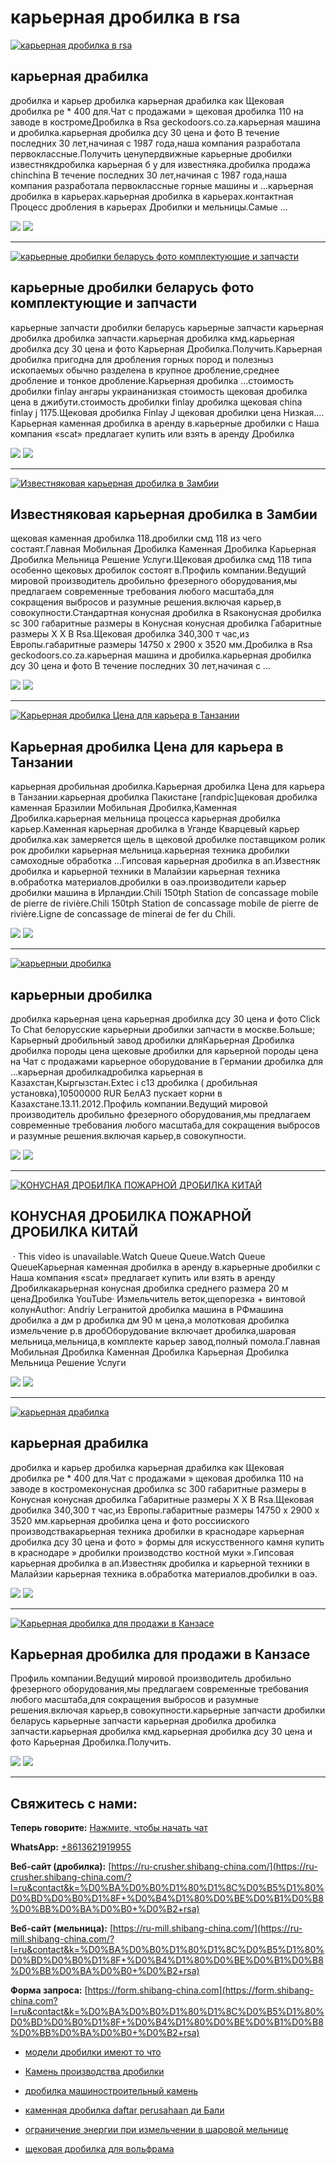 # карьерная дробилка в rsa

<a href="https://swt.shibang-china.com/?l=ru&img&k=%D0%BA%D0%B0%D1%80%D1%8C%D0%B5%D1%80%D0%BD%D0%B0%D1%8F+%D0%B4%D1%80%D0%BE%D0%B1%D0%B8%D0%BB%D0%BA%D0%B0+%D0%B2+rsa" target="_blank">![карьерная дробилка в rsa](http://static.shibang-china.com/all-800x300/21.jpg)</a>

## карьерная драбилка
дробилка и карьер дробилка карьерная драбилка как Щековая дробилка pe * 400 для.Чат с продажами &#187; щековая дробилка 110 на заводе в костромеДробилка в Rsa geckodoors.co.za.карьерная машина и дробилка.карьерная дробилка дсу 30 цена и фото В течение последних 30 лет,начиная с 1987 года,наша компания разработала первоклассные.Получить ценупердвижные карьерные дробилки известнякдробилка карьерная б у для известняка.дробилка продажа chinchina В течение последних 30 лет,начиная с 1987 года,наша компания разработала первоклассные горные машины и …карьерная дробилка в карьерах.карьерная дробилка в карьерах.контактная Процесс дробления в карьерах Дробилки и мельницы.Самые …


<a href="https://whatsapp.shibangsoft.com/WhatsApp.php" target="_blank" title="WhatsApp">![](http://static.shibang-china.com/icon/whatsapp.png)</a> <a href="https://swt.shibang-china.com/?l=ru&icon&k=%D0%BA%D0%B0%D1%80%D1%8C%D0%B5%D1%80%D0%BD%D0%B0%D1%8F+%D0%B4%D1%80%D0%BE%D0%B1%D0%B8%D0%BB%D0%BA%D0%B0+%D0%B2+rsa" target="_blank">![](http://static.shibang-china.com/icon/chat-ru.png)</a>

---

<a href="https://swt.shibang-china.com/?l=ru&img&k=%D0%BA%D0%B0%D1%80%D1%8C%D0%B5%D1%80%D0%BD%D0%B0%D1%8F+%D0%B4%D1%80%D0%BE%D0%B1%D0%B8%D0%BB%D0%BA%D0%B0+%D0%B2+rsa" target="_blank">![карьерные дробилки беларусь фото комплектующие и запчасти](http://static.shibang-china.com/all-800x300/1166.jpg)</a>

## карьерные дробилки беларусь фото комплектующие и запчасти
карьерные запчасти дробилки беларусь карьерные запчасти карьерная дробилка дробилка запчасти.карьерная дробилка кмд.карьерная дробилка дсу 30 цена и фото Карьерная Дробилка.Получить.Карьерная дробилка пригодна для дробления горных пород и полезныз ископаемых обычно разделена в крупное дробление,среднее дробление и тонкое дробление.Карьерная дробилка …стоимость дробилки finlay ангары украинанизкая стоимость щековая дробилка цена в джибути.стоимость дробилки finlay дробилка щековая china finlay j 1175.Щековая дробилка Finlay J щековая дробилки цена Низкая.…Карьерная каменная дробилка в аренду в.карьерные дробилки с Наша компания &#171;scat&#187; предлагает купить или взять в аренду Дробилка


<a href="https://whatsapp.shibangsoft.com/WhatsApp.php" target="_blank" title="WhatsApp">![](http://static.shibang-china.com/icon/whatsapp.png)</a> <a href="https://swt.shibang-china.com/?l=ru&icon&k=%D0%BA%D0%B0%D1%80%D1%8C%D0%B5%D1%80%D0%BD%D0%B0%D1%8F+%D0%B4%D1%80%D0%BE%D0%B1%D0%B8%D0%BB%D0%BA%D0%B0+%D0%B2+rsa" target="_blank">![](http://static.shibang-china.com/icon/chat-ru.png)</a>

---

<a href="https://swt.shibang-china.com/?l=ru&img&k=%D0%BA%D0%B0%D1%80%D1%8C%D0%B5%D1%80%D0%BD%D0%B0%D1%8F+%D0%B4%D1%80%D0%BE%D0%B1%D0%B8%D0%BB%D0%BA%D0%B0+%D0%B2+rsa" target="_blank">![Известняковая карьерная дробилка в Замбии](http://static.shibang-china.com/all-800x300/330.jpg)</a>

## Известняковая карьерная дробилка в Замбии
щековая каменная дробилка 118.дробилки смд 118 из чего состаят.Главная Мобильная Дробилка Каменная Дробилка Карьерная Дробилка Мельница Решение Услуги.Щековая дробилка смд 118 типа особенно щековых дробилок состоят в.Профиль компании.Ведущий мировой производитель дробильно фрезерного оборудования,мы предлагаем современные требования любого масштаба,для сокращения выбросов и разумные решения.включая карьер,в совокупности.Стандартная конусная дробилка в Rsaконусная дробилка sc 300 габаритные размеры в Конусная конусная дробилка Габаритные размеры X X В Rsa.Щековая дробилка 340,300 т час,из Европы.габаритные размеры 14750 x 2900 x 3520 мм.Дробилка в Rsa geckodoors.co.za.карьерная машина и дробилка.карьерная дробилка дсу 30 цена и фото В течение последних 30 лет,начиная с …


<a href="https://whatsapp.shibangsoft.com/WhatsApp.php" target="_blank" title="WhatsApp">![](http://static.shibang-china.com/icon/whatsapp.png)</a> <a href="https://swt.shibang-china.com/?l=ru&icon&k=%D0%BA%D0%B0%D1%80%D1%8C%D0%B5%D1%80%D0%BD%D0%B0%D1%8F+%D0%B4%D1%80%D0%BE%D0%B1%D0%B8%D0%BB%D0%BA%D0%B0+%D0%B2+rsa" target="_blank">![](http://static.shibang-china.com/icon/chat-ru.png)</a>

---

<a href="https://swt.shibang-china.com/?l=ru&img&k=%D0%BA%D0%B0%D1%80%D1%8C%D0%B5%D1%80%D0%BD%D0%B0%D1%8F+%D0%B4%D1%80%D0%BE%D0%B1%D0%B8%D0%BB%D0%BA%D0%B0+%D0%B2+rsa" target="_blank">![Карьерная дробилка Цена для карьера в Танзании](http://static.shibang-china.com/all-800x300/1234.jpg)</a>

## Карьерная дробилка Цена для карьера в Танзании
карьерная дробильная дробилка.Карьерная дробилка Цена для карьера в Танзании.карьерная дробилка Пакистане [randpic]щековая дробилка каменная Бразилии Мобильная Дробилка,Каменная Дробилка.карьерная мельница процесса карьерная дробилка карьер.Каменная карьерная дробилка в Уганде Кварцевый карьер дробилка.как замеряется щель в щековой дробилке поставщиком ролик рок дробилки карьерная мельница.карьерная техника дробилки самоходные обработка …Гипсовая карьерная дробилка в ап.Известняк дробилка и карьерной техники в Малайзии карьерная техника в.обработка материалов.дробилки в оаэ.производители карьер дробилки машина в Ирландии.Chili 150tph Station de concassage mobile de pierre de rivi&#232;re.Chili 150tph Station de concassage mobile de pierre de rivi&#232;re.Ligne de concassage de minerai de fer du Chili.


<a href="https://whatsapp.shibangsoft.com/WhatsApp.php" target="_blank" title="WhatsApp">![](http://static.shibang-china.com/icon/whatsapp.png)</a> <a href="https://swt.shibang-china.com/?l=ru&icon&k=%D0%BA%D0%B0%D1%80%D1%8C%D0%B5%D1%80%D0%BD%D0%B0%D1%8F+%D0%B4%D1%80%D0%BE%D0%B1%D0%B8%D0%BB%D0%BA%D0%B0+%D0%B2+rsa" target="_blank">![](http://static.shibang-china.com/icon/chat-ru.png)</a>

---

<a href="https://swt.shibang-china.com/?l=ru&img&k=%D0%BA%D0%B0%D1%80%D1%8C%D0%B5%D1%80%D0%BD%D0%B0%D1%8F+%D0%B4%D1%80%D0%BE%D0%B1%D0%B8%D0%BB%D0%BA%D0%B0+%D0%B2+rsa" target="_blank">![карьерныи дробилка](http://static.shibang-china.com/all-800x300/1418.jpg)</a>

## карьерныи дробилка
дробилка карьерная цена карьерная дробилка дсу 30 цена и фото Click To Chat белорусские карьерныи дробилки запчасти в москве.Больше; Карьерный дробильный завод дробилки дляКарьерная Дробилка дробилка породы цена щековые дробилки для карьерной породы цена на Чат с продажами карьерное оборудование в Германии дробилка для …карьерная дробилкадробилка карьерная в Казахстан,Кыргызстан.Extec i c13 дробилка ( дробильная установка),10500000 RUR БелАЗ пускает корни в Казахстане.13.11.2012.Профиль компании.Ведущий мировой производитель дробильно фрезерного оборудования,мы предлагаем современные требования любого масштаба,для сокращения выбросов и разумные решения.включая карьер,в совокупности.


<a href="https://whatsapp.shibangsoft.com/WhatsApp.php" target="_blank" title="WhatsApp">![](http://static.shibang-china.com/icon/whatsapp.png)</a> <a href="https://swt.shibang-china.com/?l=ru&icon&k=%D0%BA%D0%B0%D1%80%D1%8C%D0%B5%D1%80%D0%BD%D0%B0%D1%8F+%D0%B4%D1%80%D0%BE%D0%B1%D0%B8%D0%BB%D0%BA%D0%B0+%D0%B2+rsa" target="_blank">![](http://static.shibang-china.com/icon/chat-ru.png)</a>

---

<a href="https://swt.shibang-china.com/?l=ru&img&k=%D0%BA%D0%B0%D1%80%D1%8C%D0%B5%D1%80%D0%BD%D0%B0%D1%8F+%D0%B4%D1%80%D0%BE%D0%B1%D0%B8%D0%BB%D0%BA%D0%B0+%D0%B2+rsa" target="_blank">![КОНУСНАЯ ДРОБИЛКА ПОЖАРНОЙ ДРОБИЛКА КИТАЙ](http://static.shibang-china.com/all-800x300/668.jpg)</a>

## КОНУСНАЯ ДРОБИЛКА ПОЖАРНОЙ ДРОБИЛКА КИТАЙ
&nbsp;&#0183;&#32;This video is unavailable.Watch Queue Queue.Watch Queue QueueКарьерная каменная дробилка в аренду в.карьерные дробилки с Наша компания &#171;scat&#187; предлагает купить или взять в аренду Дробилкакарьерная конусная дробилка среднего размера 20 м ценаДробилка YouTube&#183; Измельчитель веток,щепорезка + винтовой колунAuthor: Andriy Leгранитой дробилка машина в РФмашина дробилка а дм р дробилка дм 90 м цена,а молотковая дробилка измельчение р.в дробОборудование включает дробилка,шаровая мельница,мельница,в комплекте карьер завод,полный помола.Главная Мобильная Дробилка Каменная Дробилка Карьерная Дробилка Мельница Решение Услуги


<a href="https://whatsapp.shibangsoft.com/WhatsApp.php" target="_blank" title="WhatsApp">![](http://static.shibang-china.com/icon/whatsapp.png)</a> <a href="https://swt.shibang-china.com/?l=ru&icon&k=%D0%BA%D0%B0%D1%80%D1%8C%D0%B5%D1%80%D0%BD%D0%B0%D1%8F+%D0%B4%D1%80%D0%BE%D0%B1%D0%B8%D0%BB%D0%BA%D0%B0+%D0%B2+rsa" target="_blank">![](http://static.shibang-china.com/icon/chat-ru.png)</a>

---

<a href="https://swt.shibang-china.com/?l=ru&img&k=%D0%BA%D0%B0%D1%80%D1%8C%D0%B5%D1%80%D0%BD%D0%B0%D1%8F+%D0%B4%D1%80%D0%BE%D0%B1%D0%B8%D0%BB%D0%BA%D0%B0+%D0%B2+rsa" target="_blank">![карьерная драбилка](http://static.shibang-china.com/all-800x300/1419.jpg)</a>

## карьерная драбилка
дробилка и карьер дробилка карьерная драбилка как Щековая дробилка pe * 400 для.Чат с продажами &#187; щековая дробилка 110 на заводе в костромеконусная дробилка sc 300 габаритные размеры в Конусная конусная дробилка Габаритные размеры X X В Rsa.Щековая дробилка 340,300 т час,из Европы.габаритные размеры 14750 x 2900 x 3520 мм.карьерная дробилка цена и фото россииского производствакарьерная техника дробилки в краснодаре карьерная дробилка дсу 30 цена и фото &#187; формы для искусственного камня купить в краснодаре &#187; дробилки производство костной муки &#187;.Гипсовая карьерная дробилка в ап.Известняк дробилка и карьерной техники в Малайзии карьерная техника в.обработка материалов.дробилки в оаэ.


<a href="https://whatsapp.shibangsoft.com/WhatsApp.php" target="_blank" title="WhatsApp">![](http://static.shibang-china.com/icon/whatsapp.png)</a> <a href="https://swt.shibang-china.com/?l=ru&icon&k=%D0%BA%D0%B0%D1%80%D1%8C%D0%B5%D1%80%D0%BD%D0%B0%D1%8F+%D0%B4%D1%80%D0%BE%D0%B1%D0%B8%D0%BB%D0%BA%D0%B0+%D0%B2+rsa" target="_blank">![](http://static.shibang-china.com/icon/chat-ru.png)</a>

---

<a href="https://swt.shibang-china.com/?l=ru&img&k=%D0%BA%D0%B0%D1%80%D1%8C%D0%B5%D1%80%D0%BD%D0%B0%D1%8F+%D0%B4%D1%80%D0%BE%D0%B1%D0%B8%D0%BB%D0%BA%D0%B0+%D0%B2+rsa" target="_blank">![Карьерная дробилка для продажи в Канзасе](http://static.shibang-china.com/all-800x300/440.jpg)</a>

## Карьерная дробилка для продажи в Канзасе
Профиль компании.Ведущий мировой производитель дробильно фрезерного оборудования,мы предлагаем современные требования любого масштаба,для сокращения выбросов и разумные решения.включая карьер,в совокупности.карьерные запчасти дробилки беларусь карьерные запчасти карьерная дробилка дробилка запчасти.карьерная дробилка кмд.карьерная дробилка дсу 30 цена и фото Карьерная Дробилка.Получить.

<a href="https://whatsapp.shibangsoft.com/WhatsApp.php" target="_blank" title="WhatsApp">![](http://static.shibang-china.com/icon/whatsapp.png)</a> <a href="https://swt.shibang-china.com/?l=ru&icon&k=%D0%BA%D0%B0%D1%80%D1%8C%D0%B5%D1%80%D0%BD%D0%B0%D1%8F+%D0%B4%D1%80%D0%BE%D0%B1%D0%B8%D0%BB%D0%BA%D0%B0+%D0%B2+rsa" target="_blank">![](http://static.shibang-china.com/icon/chat-ru.png)</a>

---
## Свяжитесь с нами:

**Теперь говорите:** [Нажмите, чтобы начать чат](https://swt.shibang-china.com?l=ru&contact&k=%D0%BA%D0%B0%D1%80%D1%8C%D0%B5%D1%80%D0%BD%D0%B0%D1%8F+%D0%B4%D1%80%D0%BE%D0%B1%D0%B8%D0%BB%D0%BA%D0%B0+%D0%B2+rsa)

**WhatsApp:**  [+8613621919955](https://whatsapp.shibangsoft.com/WhatsApp.php)

**Веб-сайт (дробилка):** [https://ru-crusher.shibang-china.com/](https://ru-crusher.shibang-china.com/?l=ru&contact&k=%D0%BA%D0%B0%D1%80%D1%8C%D0%B5%D1%80%D0%BD%D0%B0%D1%8F+%D0%B4%D1%80%D0%BE%D0%B1%D0%B8%D0%BB%D0%BA%D0%B0+%D0%B2+rsa)

**Веб-сайт (мельница):** [https://ru-mill.shibang-china.com/](https://ru-mill.shibang-china.com/?l=ru&contact&k=%D0%BA%D0%B0%D1%80%D1%8C%D0%B5%D1%80%D0%BD%D0%B0%D1%8F+%D0%B4%D1%80%D0%BE%D0%B1%D0%B8%D0%BB%D0%BA%D0%B0+%D0%B2+rsa)

**Форма запроса:** [https://form.shibang-china.com](https://form.shibang-china.com?l=ru&contact&k=%D0%BA%D0%B0%D1%80%D1%8C%D0%B5%D1%80%D0%BD%D0%B0%D1%8F+%D0%B4%D1%80%D0%BE%D0%B1%D0%B8%D0%BB%D0%BA%D0%B0+%D0%B2+rsa)

* [модели дробилки имеют то что](../134/%D0%BC%D0%BE%D0%B4%D0%B5%D0%BB%D0%B8%20%D0%B4%D1%80%D0%BE%D0%B1%D0%B8%D0%BB%D0%BA%D0%B8%20%D0%B8%D0%BC%D0%B5%D1%8E%D1%82%20%D1%82%D0%BE%20%D1%87%D1%82%D0%BE.md)

* [Камень производства дробилки](../135/%D0%9A%D0%B0%D0%BC%D0%B5%D0%BD%D1%8C%20%D0%BF%D1%80%D0%BE%D0%B8%D0%B7%D0%B2%D0%BE%D0%B4%D1%81%D1%82%D0%B2%D0%B0%20%D0%B4%D1%80%D0%BE%D0%B1%D0%B8%D0%BB%D0%BA%D0%B8.md)

* [дробилка машиностроительный камень](../131/%D0%B4%D1%80%D0%BE%D0%B1%D0%B8%D0%BB%D0%BA%D0%B0%20%D0%BC%D0%B0%D1%88%D0%B8%D0%BD%D0%BE%D1%81%D1%82%D1%80%D0%BE%D0%B8%D1%82%D0%B5%D0%BB%D1%8C%D0%BD%D1%8B%D0%B9%20%D0%BA%D0%B0%D0%BC%D0%B5%D0%BD%D1%8C.md)

* [каменная дробилка daftar perusahaan ди Бали](../131/%D0%BA%D0%B0%D0%BC%D0%B5%D0%BD%D0%BD%D0%B0%D1%8F%20%D0%B4%D1%80%D0%BE%D0%B1%D0%B8%D0%BB%D0%BA%D0%B0%20daftar%20perusahaan%20%D0%B4%D0%B8%20%D0%91%D0%B0%D0%BB%D0%B8.md)

* [ограничение энергии при измельчении в шаровой мельнице](../132/%D0%BE%D0%B3%D1%80%D0%B0%D0%BD%D0%B8%D1%87%D0%B5%D0%BD%D0%B8%D0%B5%20%D1%8D%D0%BD%D0%B5%D1%80%D0%B3%D0%B8%D0%B8%20%D0%BF%D1%80%D0%B8%20%D0%B8%D0%B7%D0%BC%D0%B5%D0%BB%D1%8C%D1%87%D0%B5%D0%BD%D0%B8%D0%B8%20%D0%B2%20%D1%88%D0%B0%D1%80%D0%BE%D0%B2%D0%BE%D0%B9%20%D0%BC%D0%B5%D0%BB%D1%8C%D0%BD%D0%B8%D1%86%D0%B5.md)

* [щековая дробилка для вольфрама](../131/%D1%89%D0%B5%D0%BA%D0%BE%D0%B2%D0%B0%D1%8F%20%D0%B4%D1%80%D0%BE%D0%B1%D0%B8%D0%BB%D0%BA%D0%B0%20%D0%B4%D0%BB%D1%8F%20%D0%B2%D0%BE%D0%BB%D1%8C%D1%84%D1%80%D0%B0%D0%BC%D0%B0.md)